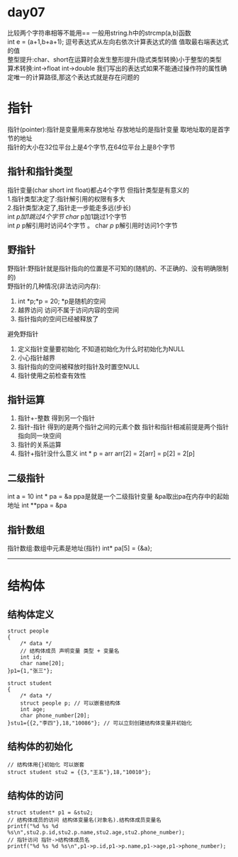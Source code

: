# day07

比较两个字符串相等不能用==  一般用string.h中的strcmp(a,b)函数  
int e = (a+1,b+a+1); 逗号表达式从左向右依次计算表达式的值 值取最右端表达式的值  
整型提升:char、short在运算时会发生整形提升(隐式类型转换)小于整型的类型  
算术转换:int->float int->double
我们写出的表达式如果不能通过操作符的属性确定唯一的计算路径,那这个表达式就是存在问题的  

# 指针

指针(pointer):指针是变量用来存放地址 存放地址的是指针变量 取地址取的是首字节的地址  
指针的大小在32位平台上是4个字节,在64位平台上是8个字节  

## 指针和指针类型

指针变量(char short int float)都占4个字节 但指针类型是有意义的  
1.指针类型决定了:指针解引用的权限有多大  
2.指针类型决定了,指针走一步能走多远(步长)  
int *p加1跳过4个字节
char* p加1跳过1个字节  
int *p* p解引用时访问4个字节  。
char *p* p解引用时访问1个字节  

## 野指针

野指针:野指针就是指针指向的位置是不可知的(随机的、不正确的、没有明确限制的)  
野指针的几种情况(非法访问内存):  

1. int *p;*p = 20; *p是随机的空间  
2. 越界访问 访问不属于访问内容的空间  
3. 指针指向的空间已经被释放了  

避免野指针  

1. 定义指针变量要初始化 不知道初始化为什么时初始化为NULL  
2. 小心指针越界  
3. 指针指向的空间被释放时指针及时置空NULL
4. 指针使用之前检查有效性  

## 指针运算

1. 指针+-整数 得到另一个指针
2. 指针-指针  得到的是两个指针之间的元素个数 指针和指针相减前提是两个指针指向同一块空间
3. 指针的关系运算  
4. 指针+指针没什么意义
int * p = arr
arr[2] = 2[arr] = p[2] = 2[p]

## 二级指针

int a = 10
int * pa = &a
ppa是就是一个二级指针变量 &pa取出pa在内存中的起始地址
int **ppa = &pa  

## 指针数组

指针数组:数组中元素是地址(指针)
int* pa[5] = {&a};

---
# 结构体

## 结构体定义

    struct people
    {
        /* data */
        // 结构体成员 声明变量 类型 + 变量名
        int id;
        char name[20];
    }p1={1,"张三"};

    struct student
    {
        /* data */
        struct people p; // 可以嵌套结构体
        int age;
        char phone_number[20];
    }stu1={{2,"李四"},18,"10086"}; // 可以立刻创建结构体变量并初始化

## 结构体的初始化

    // 结构体用{}初始化 可以嵌套
    struct student stu2 = {{3,"王五"},18,"10010"};

## 结构体的访问

    struct student* p1 = &stu2;
    // 结构体成员的访问 结构体变量名(对象名).结构体成员变量名
    printf("%d %s %d %s\n",stu2.p.id,stu2.p.name,stu2.age,stu2.phone_number);
    // 指针访问 指针->结构体成员名
    printf("%d %s %d %s\n",p1->p.id,p1->p.name,p1->age,p1->phone_number);
